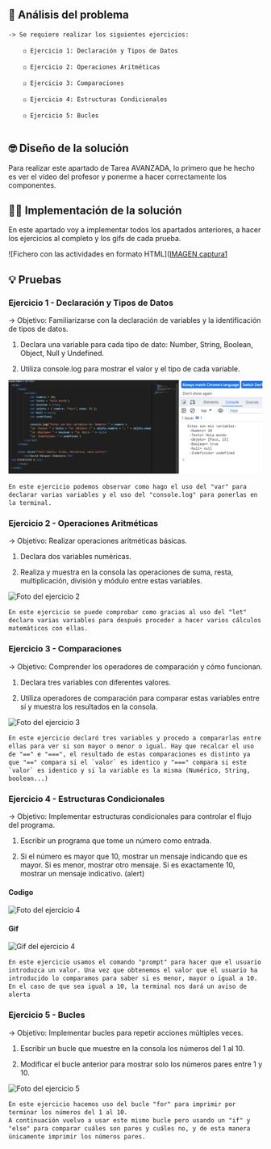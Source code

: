 ## 🤔 Análisis del problema
```
-> Se requiere realizar los siguientes ejercicios:

    ◽ Ejercicio 1: Declaración y Tipos de Datos

    ◽ Ejercicio 2: Operaciones Aritméticas

    ◽ Ejercicio 3: Comparaciones

    ◽ Ejercicio 4: Estructuras Condicionales

    ◽ Ejercicio 5: Bucles


```


## 🤓 Diseño de la solución
Para realizar este apartado de Tarea AVANZADA, lo primero que he hecho es ver el vídeo del profesor y ponerme a hacer correctamente los
componentes.

## 👨‍🎓 Implementación de la solución
En este apartado voy a implementar todos los apartados anteriores, a hacer los ejercicios al completo y los gifs de cada
prueba.

![Fichero con las actividades en formato HTML]([IMAGEN captura1](https://github.com/Dvazalm/DAWEC/tree/50992cb3930944c24472ca7da30b37a359bcbe97/T1/SPRINT1/fotos/captura1.png)

## 💡 Pruebas

### Ejercicio 1 - Declaración y Tipos de Datos
-> Objetivo: Familiarizarse con la declaración de variables y la identificación de tipos de datos.

1. Declara una variable para cada tipo de dato: Number, String, Boolean, Object, Null y Undefined.

2. Utiliza console.log para mostrar el valor y el tipo de cada variable.

![Foto del ejercicio 1](https://github.com/Dvazalm/DAWEC/blob/bcf9d62ff35d8de7503c9c49f0211c773e84d1cb/T1/SPRINT1/fotos/FotoEjer1.png)

```
En este ejercicio podemos observar como hago el uso del "var" para declarar varias variables y el uso del "console.log" para ponerlas en la terminal.
```
### Ejercicio 2 - Operaciones Aritméticas
-> Objetivo: Realizar operaciones aritméticas básicas.

1. Declara dos variables numéricas.

2. Realiza y muestra en la consola las operaciones de suma, resta, multiplicación, división y módulo entre estas variables.

![Foto del ejercicio 2](https://github.com/Dvazalm/DAWEC/tree/50992cb3930944c24472ca7da30b37a359bcbe97/T1/SPRINT1/fotos/FotoEjer2.png)
```
En este ejercicio se puede comprobar como gracias al uso del "let" declaro varias variables para después proceder a hacer varios cálculos matemáticos con ellas.
```
### Ejercicio 3 - Comparaciones

-> Objetivo: Comprender los operadores de comparación y cómo funcionan.

1. Declara tres variables con diferentes valores.

2. Utiliza operadores de comparación para comparar estas variables entre sí y muestra los resultados en la consola.

![Foto del ejercicio 3](https://github.com/Dvazalm/DAWEC/tree/50992cb3930944c24472ca7da30b37a359bcbe97/T1/SPRINT1/fotos/FotoEjer3.png)

```
En este ejercicio declaró tres variables y procedo a compararlas entre ellas para ver si son mayor o menor o igual. Hay que recalcar el uso de "==" e "===", el resultado de estas comparaciones es distinto ya que "==" compara si el `valor` es identico y "===" compara si este `valor` es identico y si la variable es la misma (Numérico, String, boolean...)
```
### Ejercicio 4 - Estructuras Condicionales

-> Objetivo: Implementar estructuras condicionales para controlar el flujo del programa.

1. Escribir un programa que tome un número como entrada.

2. Si el número es mayor que 10, mostrar un mensaje indicando que es mayor. Si es menor, mostrar otro mensaje. Si es exactamente 10, mostrar un mensaje indicativo. (alert)

#### Codigo
![Foto del ejercicio 4](https://github.com/Dvazalm/DAWEC/tree/50992cb3930944c24472ca7da30b37a359bcbe97/T1/SPRINT1/fotos/FotoEjer4.png)

#### Gif
![Gif del ejercicio 4](https://github.com/Dvazalm/DAWEC/tree/50992cb3930944c24472ca7da30b37a359bcbe97/T1/SPRINT1/fotos/GirEjer4.gif)
```
En este ejercicio usamos el comando "prompt" para hacer que el usuario introduzca un valor. Una vez que obtenemos el valor que el usuario ha introducido lo comparamos para saber si es menor, mayor o igual a 10.
En el caso de que sea igual a 10, la terminal nos dará un aviso de alerta
```
### Ejercicio 5 - Bucles

-> Objetivo: Implementar bucles para repetir acciones múltiples veces.

1. Escribir un bucle que muestre en la consola los números del 1 al 10.

2. Modificar el bucle anterior para mostrar solo los números pares entre 1 y 10.


![Foto del ejercicio 5](https://github.com/Dvazalm/DAWEC/tree/50992cb3930944c24472ca7da30b37a359bcbe97/T1/SPRINT1/fotos/FotoEjer5.png)

```
En este ejercicio hacemos uso del bucle "for" para imprimir por terminar los números del 1 al 10. 
A continuación vuelvo a usar este mismo bucle pero usando un "if" y "else" para comparar cuáles son pares y cuáles no, y de esta manera únicamente imprimir los números pares.
```
